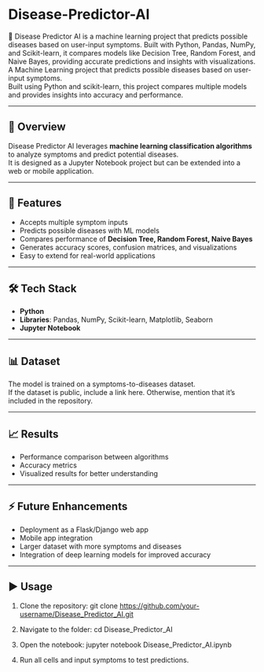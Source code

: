# Disease-Predictor-AI
🧠 Disease Predictor AI is a machine learning project that predicts possible diseases based on user-input symptoms. Built with Python, Pandas, NumPy, and Scikit-learn, it compares models like Decision Tree, Random Forest, and Naive Bayes, providing accurate predictions and insights with visualizations.
A Machine Learning project that predicts possible diseases based on user-input symptoms.  
Built using Python and scikit-learn, this project compares multiple models and provides insights into accuracy and performance.

---

## 📌 Overview
Disease Predictor AI leverages **machine learning classification algorithms** to analyze symptoms and predict potential diseases.  
It is designed as a Jupyter Notebook project but can be extended into a web or mobile application.

---

## 🚀 Features
- Accepts multiple symptom inputs
- Predicts possible diseases with ML models
- Compares performance of **Decision Tree, Random Forest, Naive Bayes**
- Generates accuracy scores, confusion matrices, and visualizations
- Easy to extend for real-world applications

---

## 🛠️ Tech Stack
- **Python**
- **Libraries**: Pandas, NumPy, Scikit-learn, Matplotlib, Seaborn
- **Jupyter Notebook**

---

## 📊 Dataset
The model is trained on a symptoms-to-diseases dataset.  
If the dataset is public, include a link here. Otherwise, mention that it’s included in the repository.

---

## 📈 Results
- Performance comparison between algorithms
- Accuracy metrics
- Visualized results for better understanding

---

## ⚡ Future Enhancements
- Deployment as a Flask/Django web app
- Mobile app integration
- Larger dataset with more symptoms and diseases
- Integration of deep learning models for improved accuracy

---

## ▶️ Usage
1. Clone the repository:
   git clone https://github.com/your-username/Disease_Predictor_AI.git

2. Navigate to the folder:
   cd Disease_Predictor_AI

3. Open the notebook:
   jupyter notebook Disease_Predictor_AI.ipynb

4. Run all cells and input symptoms to test predictions.
